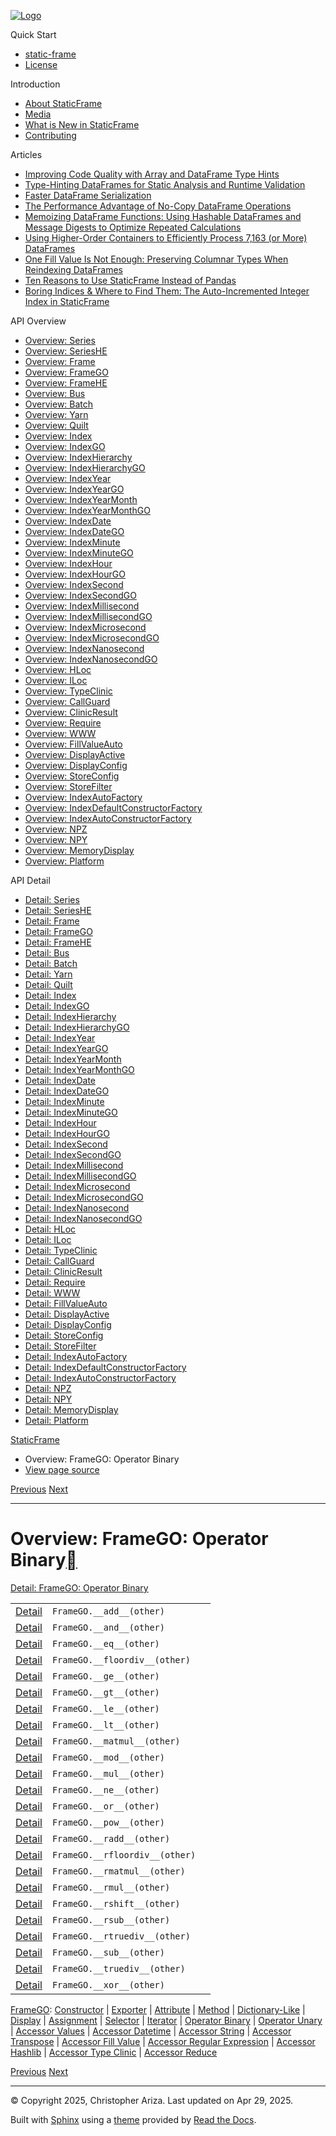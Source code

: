 [![Logo](../_static/sf-logo-web_icon-small.png)](../index.html)

Quick Start

* [static-frame](../readme.html)
* [License](../license.html)

Introduction

* [About StaticFrame](../intro.html)
* [Media](../intro.html#media)
* [What is New in StaticFrame](../new.html)
* [Contributing](../contributing.html)

Articles

* [Improving Code Quality with Array and DataFrame Type Hints](../articles/guard.html)
* [Type-Hinting DataFrames for Static Analysis and Runtime Validation](../articles/ftyping.html)
* [Faster DataFrame Serialization](../articles/serialize.html)
* [The Performance Advantage of No-Copy DataFrame Operations](../articles/no_copy.html)
* [Memoizing DataFrame Functions: Using Hashable DataFrames and Message Digests to Optimize Repeated Calculations](../articles/hash.html)
* [Using Higher-Order Containers to Efficiently Process 7,163 (or More) DataFrames](../articles/uhoc.html)
* [One Fill Value Is Not Enough: Preserving Columnar Types When Reindexing DataFrames](../articles/fill_value.html)
* [Ten Reasons to Use StaticFrame Instead of Pandas](../articles/upgrade.html)
* [Boring Indices & Where to Find Them: The Auto-Incremented Integer Index in StaticFrame](../articles/aiii.html)

API Overview

* [Overview: Series](series.html)
* [Overview: SeriesHE](series_he.html)
* [Overview: Frame](frame.html)
* [Overview: FrameGO](frame_go.html)
* [Overview: FrameHE](frame_he.html)
* [Overview: Bus](bus.html)
* [Overview: Batch](batch.html)
* [Overview: Yarn](yarn.html)
* [Overview: Quilt](quilt.html)
* [Overview: Index](index.html)
* [Overview: IndexGO](index_go.html)
* [Overview: IndexHierarchy](index_hierarchy.html)
* [Overview: IndexHierarchyGO](index_hierarchy_go.html)
* [Overview: IndexYear](index_year.html)
* [Overview: IndexYearGO](index_year_go.html)
* [Overview: IndexYearMonth](index_year_month.html)
* [Overview: IndexYearMonthGO](index_year_month_go.html)
* [Overview: IndexDate](index_date.html)
* [Overview: IndexDateGO](index_date_go.html)
* [Overview: IndexMinute](index_minute.html)
* [Overview: IndexMinuteGO](index_minute_go.html)
* [Overview: IndexHour](index_hour.html)
* [Overview: IndexHourGO](index_hour_go.html)
* [Overview: IndexSecond](index_second.html)
* [Overview: IndexSecondGO](index_second_go.html)
* [Overview: IndexMillisecond](index_millisecond.html)
* [Overview: IndexMillisecondGO](index_millisecond_go.html)
* [Overview: IndexMicrosecond](index_microsecond.html)
* [Overview: IndexMicrosecondGO](index_microsecond_go.html)
* [Overview: IndexNanosecond](index_nanosecond.html)
* [Overview: IndexNanosecondGO](index_nanosecond_go.html)
* [Overview: HLoc](hloc.html)
* [Overview: ILoc](iloc.html)
* [Overview: TypeClinic](type_clinic.html)
* [Overview: CallGuard](call_guard.html)
* [Overview: ClinicResult](clinic_result.html)
* [Overview: Require](require.html)
* [Overview: WWW](www.html)
* [Overview: FillValueAuto](fill_value_auto.html)
* [Overview: DisplayActive](display_active.html)
* [Overview: DisplayConfig](display_config.html)
* [Overview: StoreConfig](store_config.html)
* [Overview: StoreFilter](store_filter.html)
* [Overview: IndexAutoFactory](index_auto_factory.html)
* [Overview: IndexDefaultConstructorFactory](index_default_constructor_factory.html)
* [Overview: IndexAutoConstructorFactory](index_auto_constructor_factory.html)
* [Overview: NPZ](npz.html)
* [Overview: NPY](npy.html)
* [Overview: MemoryDisplay](memory_display.html)
* [Overview: Platform](platform.html)

API Detail

* [Detail: Series](../api_detail/series.html)
* [Detail: SeriesHE](../api_detail/series_he.html)
* [Detail: Frame](../api_detail/frame.html)
* [Detail: FrameGO](../api_detail/frame_go.html)
* [Detail: FrameHE](../api_detail/frame_he.html)
* [Detail: Bus](../api_detail/bus.html)
* [Detail: Batch](../api_detail/batch.html)
* [Detail: Yarn](../api_detail/yarn.html)
* [Detail: Quilt](../api_detail/quilt.html)
* [Detail: Index](../api_detail/index.html)
* [Detail: IndexGO](../api_detail/index_go.html)
* [Detail: IndexHierarchy](../api_detail/index_hierarchy.html)
* [Detail: IndexHierarchyGO](../api_detail/index_hierarchy_go.html)
* [Detail: IndexYear](../api_detail/index_year.html)
* [Detail: IndexYearGO](../api_detail/index_year_go.html)
* [Detail: IndexYearMonth](../api_detail/index_year_month.html)
* [Detail: IndexYearMonthGO](../api_detail/index_year_month_go.html)
* [Detail: IndexDate](../api_detail/index_date.html)
* [Detail: IndexDateGO](../api_detail/index_date_go.html)
* [Detail: IndexMinute](../api_detail/index_minute.html)
* [Detail: IndexMinuteGO](../api_detail/index_minute_go.html)
* [Detail: IndexHour](../api_detail/index_hour.html)
* [Detail: IndexHourGO](../api_detail/index_hour_go.html)
* [Detail: IndexSecond](../api_detail/index_second.html)
* [Detail: IndexSecondGO](../api_detail/index_second_go.html)
* [Detail: IndexMillisecond](../api_detail/index_millisecond.html)
* [Detail: IndexMillisecondGO](../api_detail/index_millisecond_go.html)
* [Detail: IndexMicrosecond](../api_detail/index_microsecond.html)
* [Detail: IndexMicrosecondGO](../api_detail/index_microsecond_go.html)
* [Detail: IndexNanosecond](../api_detail/index_nanosecond.html)
* [Detail: IndexNanosecondGO](../api_detail/index_nanosecond_go.html)
* [Detail: HLoc](../api_detail/hloc.html)
* [Detail: ILoc](../api_detail/iloc.html)
* [Detail: TypeClinic](../api_detail/type_clinic.html)
* [Detail: CallGuard](../api_detail/call_guard.html)
* [Detail: ClinicResult](../api_detail/clinic_result.html)
* [Detail: Require](../api_detail/require.html)
* [Detail: WWW](../api_detail/www.html)
* [Detail: FillValueAuto](../api_detail/fill_value_auto.html)
* [Detail: DisplayActive](../api_detail/display_active.html)
* [Detail: DisplayConfig](../api_detail/display_config.html)
* [Detail: StoreConfig](../api_detail/store_config.html)
* [Detail: StoreFilter](../api_detail/store_filter.html)
* [Detail: IndexAutoFactory](../api_detail/index_auto_factory.html)
* [Detail: IndexDefaultConstructorFactory](../api_detail/index_default_constructor_factory.html)
* [Detail: IndexAutoConstructorFactory](../api_detail/index_auto_constructor_factory.html)
* [Detail: NPZ](../api_detail/npz.html)
* [Detail: NPY](../api_detail/npy.html)
* [Detail: MemoryDisplay](../api_detail/memory_display.html)
* [Detail: Platform](../api_detail/platform.html)

[StaticFrame](../index.html)

* Overview: FrameGO: Operator Binary
* [View page source](../_sources/api_overview/frame_go-operator_binary.rst.txt)

[Previous](frame_go-iterator.html "Overview: FrameGO: Iterator")
[Next](frame_go-operator_unary.html "Overview: FrameGO: Operator Unary")

---

# Overview: FrameGO: Operator Binary[](#overview-framego-operator-binary "Link to this heading")

[Detail: FrameGO: Operator Binary](../api_detail/frame_go-operator_binary.html#api-detail-framego-operator-binary)

|  |  |  |
| --- | --- | --- |
| [Detail](../api_detail/frame_go-operator_binary.html#api-sig-framego-add) | `FrameGO.__add__(other)` |  |
| [Detail](../api_detail/frame_go-operator_binary.html#api-sig-framego-and) | `FrameGO.__and__(other)` |  |
| [Detail](../api_detail/frame_go-operator_binary.html#api-sig-framego-eq) | `FrameGO.__eq__(other)` |  |
| [Detail](../api_detail/frame_go-operator_binary.html#api-sig-framego-floordiv) | `FrameGO.__floordiv__(other)` |  |
| [Detail](../api_detail/frame_go-operator_binary.html#api-sig-framego-ge) | `FrameGO.__ge__(other)` |  |
| [Detail](../api_detail/frame_go-operator_binary.html#api-sig-framego-gt) | `FrameGO.__gt__(other)` |  |
| [Detail](../api_detail/frame_go-operator_binary.html#api-sig-framego-le) | `FrameGO.__le__(other)` |  |
| [Detail](../api_detail/frame_go-operator_binary.html#api-sig-framego-lt) | `FrameGO.__lt__(other)` |  |
| [Detail](../api_detail/frame_go-operator_binary.html#api-sig-framego-matmul) | `FrameGO.__matmul__(other)` |  |
| [Detail](../api_detail/frame_go-operator_binary.html#api-sig-framego-mod) | `FrameGO.__mod__(other)` |  |
| [Detail](../api_detail/frame_go-operator_binary.html#api-sig-framego-mul) | `FrameGO.__mul__(other)` |  |
| [Detail](../api_detail/frame_go-operator_binary.html#api-sig-framego-ne) | `FrameGO.__ne__(other)` |  |
| [Detail](../api_detail/frame_go-operator_binary.html#api-sig-framego-or) | `FrameGO.__or__(other)` |  |
| [Detail](../api_detail/frame_go-operator_binary.html#api-sig-framego-pow) | `FrameGO.__pow__(other)` |  |
| [Detail](../api_detail/frame_go-operator_binary.html#api-sig-framego-radd) | `FrameGO.__radd__(other)` |  |
| [Detail](../api_detail/frame_go-operator_binary.html#api-sig-framego-rfloordiv) | `FrameGO.__rfloordiv__(other)` |  |
| [Detail](../api_detail/frame_go-operator_binary.html#api-sig-framego-rmatmul) | `FrameGO.__rmatmul__(other)` |  |
| [Detail](../api_detail/frame_go-operator_binary.html#api-sig-framego-rmul) | `FrameGO.__rmul__(other)` |  |
| [Detail](../api_detail/frame_go-operator_binary.html#api-sig-framego-rshift) | `FrameGO.__rshift__(other)` |  |
| [Detail](../api_detail/frame_go-operator_binary.html#api-sig-framego-rsub) | `FrameGO.__rsub__(other)` |  |
| [Detail](../api_detail/frame_go-operator_binary.html#api-sig-framego-rtruediv) | `FrameGO.__rtruediv__(other)` |  |
| [Detail](../api_detail/frame_go-operator_binary.html#api-sig-framego-sub) | `FrameGO.__sub__(other)` |  |
| [Detail](../api_detail/frame_go-operator_binary.html#api-sig-framego-truediv) | `FrameGO.__truediv__(other)` |  |
| [Detail](../api_detail/frame_go-operator_binary.html#api-sig-framego-xor) | `FrameGO.__xor__(other)` |  |

[FrameGO](frame_go.html#api-overview-framego): [Constructor](frame_go-constructor.html#api-overview-framego-constructor) | [Exporter](frame_go-exporter.html#api-overview-framego-exporter) | [Attribute](frame_go-attribute.html#api-overview-framego-attribute) | [Method](frame_go-method.html#api-overview-framego-method) | [Dictionary-Like](frame_go-dictionary_like.html#api-overview-framego-dictionary-like) | [Display](frame_go-display.html#api-overview-framego-display) | [Assignment](frame_go-assignment.html#api-overview-framego-assignment) | [Selector](frame_go-selector.html#api-overview-framego-selector) | [Iterator](frame_go-iterator.html#api-overview-framego-iterator) | [Operator Binary](#api-overview-framego-operator-binary) | [Operator Unary](frame_go-operator_unary.html#api-overview-framego-operator-unary) | [Accessor Values](frame_go-accessor_values.html#api-overview-framego-accessor-values) | [Accessor Datetime](frame_go-accessor_datetime.html#api-overview-framego-accessor-datetime) | [Accessor String](frame_go-accessor_string.html#api-overview-framego-accessor-string) | [Accessor Transpose](frame_go-accessor_transpose.html#api-overview-framego-accessor-transpose) | [Accessor Fill Value](frame_go-accessor_fill_value.html#api-overview-framego-accessor-fill-value) | [Accessor Regular Expression](frame_go-accessor_regular_expression.html#api-overview-framego-accessor-regular-expression) | [Accessor Hashlib](frame_go-accessor_hashlib.html#api-overview-framego-accessor-hashlib) | [Accessor Type Clinic](frame_go-accessor_type_clinic.html#api-overview-framego-accessor-type-clinic) | [Accessor Reduce](frame_go-accessor_reduce.html#api-overview-framego-accessor-reduce)

[Previous](frame_go-iterator.html "Overview: FrameGO: Iterator")
[Next](frame_go-operator_unary.html "Overview: FrameGO: Operator Unary")

---

© Copyright 2025, Christopher Ariza.
Last updated on Apr 29, 2025.

Built with [Sphinx](https://www.sphinx-doc.org/) using a
[theme](https://github.com/readthedocs/sphinx_rtd_theme)
provided by [Read the Docs](https://readthedocs.org).